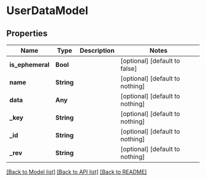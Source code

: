 # UserDataModel


## Properties
Name | Type | Description | Notes
------------ | ------------- | ------------- | -------------
**is_ephemeral** | **Bool** |  | [optional] [default to false]
**name** | **String** |  | [optional] [default to nothing]
**data** | **Any** |  | [optional] [default to nothing]
**_key** | **String** |  | [optional] [default to nothing]
**_id** | **String** |  | [optional] [default to nothing]
**_rev** | **String** |  | [optional] [default to nothing]


[[Back to Model list]](../README.md#models) [[Back to API list]](../README.md#api-endpoints) [[Back to README]](../README.md)


